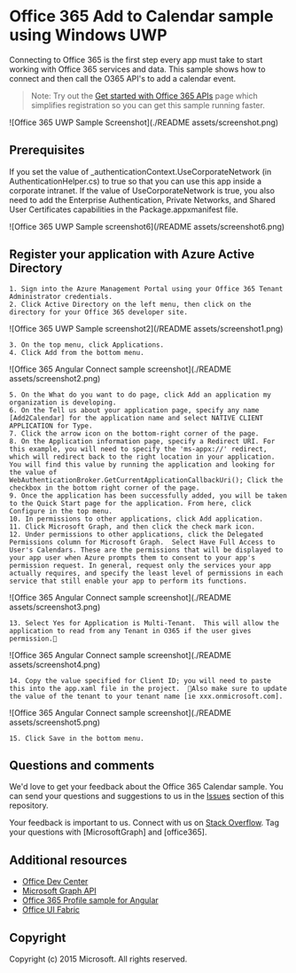 # Office 365 Add to Calendar sample using Windows UWP

Connecting to Office 365 is the first step every app must take to start working with Office 365 services and data. This sample shows how to connect and then call the O365 API's to add a calendar event.
> Note: Try out the [Get started with Office 365 APIs](http://dev.office.com/getting-started/office365apis?platform=option-angular#setup) page which simplifies registration so you can get this sample running faster.

![Office 365 UWP Sample Screenshot](./README assets/screenshot.png)

## Prerequisites

If you set the value of _authenticationContext.UseCorporateNetwork (in AuthenticationHelper.cs) to true so that you can use this app inside a corporate intranet. If the value of UseCorporateNetwork is true, you also need to add the Enterprise Authentication, Private Networks, and Shared User Certificates capabilities in the Package.appxmanifest file.

![Office 365 UWP Sample screenshot6](/README assets/screenshot6.png)

## Register your application with Azure Active Directory
	1. Sign into the Azure Management Portal using your Office 365 Tenant Administrator credentials.
	2. Click Active Directory on the left menu, then click on the directory for your Office 365 developer site. 

![Office 365 UWP Sample screenshot2](/README assets/screenshot1.png)

	3. On the top menu, click Applications.
	4. Click Add from the bottom menu.

![Office 365 Angular Connect sample screenshot](./README assets/screenshot2.png)

	5. On the What do you want to do page, click Add an application my organization is developing.
	6. On the Tell us about your application page, specify any name [Add2Calendar] for the application name and select NATIVE CLIENT APPLICATION for Type.
	7. Click the arrow icon on the bottom-right corner of the page.
	8. On the Application information page, specify a Redirect URI. For this example, you will need to specify the 'ms-appx://' redirect, which will redirect back to the right location in your application.  You will find this value by running the application and looking for the value of WebAuthenticationBroker.GetCurrentApplicationCallbackUri(); Click the checkbox in the bottom right corner of the page.
	9. Once the application has been successfully added, you will be taken to the Quick Start page for the application. From here, click Configure in the top menu.
	10. In permissions to other applications, click Add application.
	11. Click Microsoft Graph, and then click the check mark icon. 
	12. Under permissions to other applications, click the Delegated Permissions column for Microsoft Graph.  Select Have Full Access to User's Calendars. These are the permissions that will be displayed to your app user when Azure prompts them to consent to your app's permission request. In general, request only the services your app actually requires, and specify the least level of permissions in each service that still enable your app to perform its functions.

![Office 365 Angular Connect sample screenshot](./README assets/screenshot3.png)

	13. Select Yes for Application is Multi-Tenant.  This will allow the application to read from any Tenant in O365 if the user gives permission.

![Office 365 Angular Connect sample screenshot](./README assets/screenshot4.png)

	14. Copy the value specified for Client ID; you will need to paste this into the app.xaml file in the project.  Also make sure to update the value of the tenant to your tenant name [ie xxx.onmicrosoft.com].

![Office 365 Angular Connect sample screenshot](./README assets/screenshot5.png)

	15. Click Save in the bottom menu.

## Questions and comments

We'd love to get your feedback about the Office 365 Calendar sample. You can send your questions and suggestions to us in the [Issues](https://github.com/chadbrooks/Windows0ffice365CalendarSample/issues) section of this repository.

Your feedback is important to us. Connect with us on [Stack Overflow](http://stackoverflow.com/questions/tagged/office365+or+microsoftgraph). Tag your questions with [MicrosoftGraph] and [office365].
  
## Additional resources

* [Office Dev Center](http://dev.office.com/)
* [Microsoft Graph API](http://graph.microsoft.io)
* [Office 365 Profile sample for Angular](https://github.com/OfficeDev/O365-Angular-Profile)
* [Office UI Fabric](http://dev.office.com/fabric)

## Copyright
Copyright (c) 2015 Microsoft. All rights reserved.


